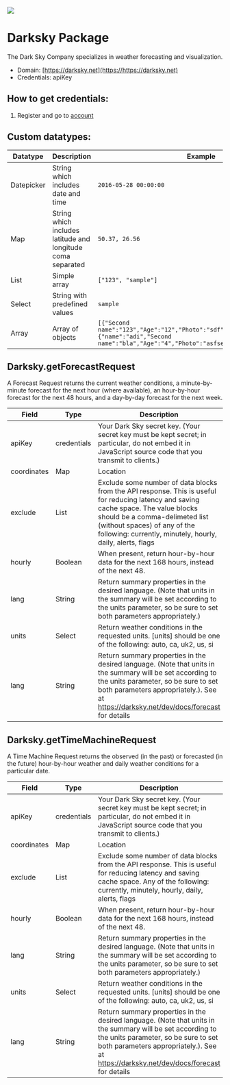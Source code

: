 [![](https://scdn.rapidapi.com/RapidAPI_banner.png)](https://rapidapi.com/package/Darksky/functions?utm_source=RapidAPIGitHub_DarkskyFunctions&utm_medium=button&utm_content=RapidAPI_GitHub)
# Darksky Package
The Dark Sky Company specializes in weather forecasting and visualization.
* Domain: [https://darksky.net](https://https://darksky.net)
* Credentials: apiKey

## How to get credentials: 
1. Register and go to [account](https://darksky.net/dev/account)
 

## Custom datatypes: 
 |Datatype|Description|Example
 |--------|-----------|----------
 |Datepicker|String which includes date and time|```2016-05-28 00:00:00```
 |Map|String which includes latitude and longitude coma separated|```50.37, 26.56```
 |List|Simple array|```["123", "sample"]``` 
 |Select|String with predefined values|```sample```
 |Array|Array of objects|```[{"Second name":"123","Age":"12","Photo":"sdf","Draft":"sdfsdf"},{"name":"adi","Second name":"bla","Age":"4","Photo":"asfserwe","Draft":"sdfsdf"}] ```
 
## Darksky.getForecastRequest
A Forecast Request returns the current weather conditions, a minute-by-minute forecast for the next hour (where available), an hour-by-hour forecast for the next 48 hours, and a day-by-day forecast for the next week.

| Field      | Type       | Description
|------------|------------|----------
| apiKey     | credentials| Your Dark Sky secret key. (Your secret key must be kept secret; in particular, do not embed it in JavaScript source code that you transmit to clients.)
| coordinates| Map        | Location
| exclude    | List       | Exclude some number of data blocks from the API response. This is useful for reducing latency and saving cache space. The value blocks should be a comma-delimeted list (without spaces) of any of the following: currently, minutely, hourly, daily, alerts, flags
| hourly     | Boolean    | When present, return hour-by-hour data for the next 168 hours, instead of the next 48.
| lang       | String     | Return summary properties in the desired language. (Note that units in the summary will be set according to the units parameter, so be sure to set both parameters appropriately.)
| units      | Select     | Return weather conditions in the requested units. [units] should be one of the following: auto, ca, uk2, us, si
| lang       | String     | Return summary properties in the desired language. (Note that units in the summary will be set according to the units parameter, so be sure to set both parameters appropriately.). See at https://darksky.net/dev/docs/forecast for details

## Darksky.getTimeMachineRequest
A Time Machine Request returns the observed (in the past) or forecasted (in the future) hour-by-hour weather and daily weather conditions for a particular date.

| Field      | Type       | Description
|------------|------------|----------
| apiKey     | credentials| Your Dark Sky secret key. (Your secret key must be kept secret; in particular, do not embed it in JavaScript source code that you transmit to clients.)
| coordinates| Map        | Location
| exclude    | List       | Exclude some number of data blocks from the API response. This is useful for reducing latency and saving cache space. Any of the following: currently, minutely, hourly, daily, alerts, flags
| hourly     | Boolean    | When present, return hour-by-hour data for the next 168 hours, instead of the next 48.
| lang       | String     | Return summary properties in the desired language. (Note that units in the summary will be set according to the units parameter, so be sure to set both parameters appropriately.)
| units      | Select     | Return weather conditions in the requested units. [units] should be one of the following: auto, ca, uk2, us, si
| lang       | String     | Return summary properties in the desired language. (Note that units in the summary will be set according to the units parameter, so be sure to set both parameters appropriately.). See at https://darksky.net/dev/docs/forecast for details

